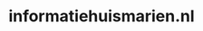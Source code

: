 ---
layout: post
title:  "informatiehuismarien.nl"
internal_url:  "/data/informatiehuismarien.nl.html"
categories: dutchgov
---